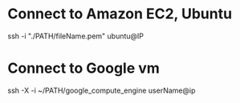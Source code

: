 
# Connect to Amazon EC2, Ubuntu

ssh -i "./PATH/fileName.pem" ubuntu@IP
  
  
# Connect to Google vm

ssh -X -i ~/PATH/google_compute_engine userName@ip
